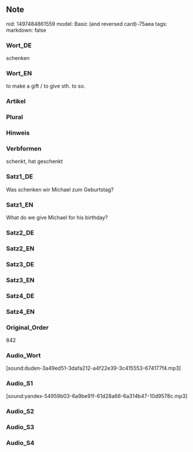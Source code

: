 ## Note
nid: 1497484861559
model: Basic (and reversed card)-75aea
tags: 
markdown: false

### Wort_DE
schenken

### Wort_EN
to make a gift / to give sth. to so.

### Artikel


### Plural


### Hinweis


### Verbformen
schenkt, hat geschenkt

### Satz1_DE
Was schenken wir Michael zum Geburtstag?

### Satz1_EN
What do we give Michael for his birthday?

### Satz2_DE


### Satz2_EN


### Satz3_DE


### Satz3_EN


### Satz4_DE


### Satz4_EN


### Original_Order
842

### Audio_Wort
[sound:duden-3a49ed51-3dafa212-a4f22e39-3c415553-674177f4.mp3]

### Audio_S1
[sound:yandex-54959b03-6a9be91f-61d28a66-6a314b47-10d9578c.mp3]

### Audio_S2


### Audio_S3


### Audio_S4

